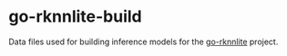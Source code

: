 
# go-rknnlite-build

Data files used for building inference models for the 
[go-rknnlite](https://github.com/swdee/go-rknnlite) project.
